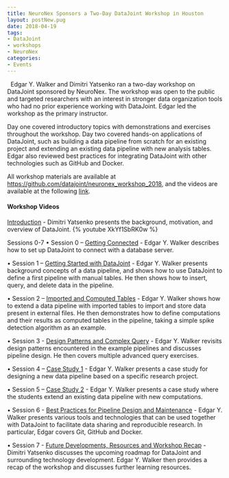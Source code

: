 ```yaml
---
title: NeuroNex Sponsors a Two-Day DataJoint Workshop in Houston
layout: postNew.pug
date: 2018-04-19 
tags:
- DataJoint
- workshops
- NeuroNex
categories: 
- Events
---
```

&nbsp;
Edgar Y. Walker and Dimitri Yatsenko ran a two-day workshop on DataJoint sponsored by NeuroNex. The workshop was open to the public and targeted researchers with an interest in stronger data organization tools who had no prior experience working with DataJoint. Edgar led the workshop as the primary instructor. 

Day one covered introductory topics with demonstrations and exercises throughout the workshop. Day two covered hands-on applications of DataJoint, such as building a data pipeline from scratch for an existing project and extending an existing data pipeline with new analysis tables. Edgar also reviewed best practices for integrating DataJoint with other technologies such as GitHub and Docker.

All workshop materials are available at https://github.com/datajoint/neuronex_workshop_2018, and the videos are available at the following [link](https://www.youtube.com/playlist?list=PLRr0NOw6KdgJfF2gH-nCdJSnSGU_unVrV).

<!-- more -->
#### Workshop Videos
[Introduction](https://www.youtube.com/watch?v=XkYf1SbRK0w) - Dimitri Yatsenko presents the background, motivation, and overview of DataJoint.
{% youtube XkYf1SbRK0w %}

Sessions 0-7 
• Session 0 – [Getting Connected](https://www.youtube.com/watch?v=QaGxJopGZg4) - Edgar Y. Walker describes how to set up DataJoint to connect with a database server.
<!-- {% youtube QaGxJopGZg4 %} -->
• Session 1 – [Getting Started with DataJoint](https://www.youtube.com/watch?v=NL8d4pdjMd0) - Edgar Y. Walker presents background concepts of a data pipeline, and shows how to use DataJoint to define a first pipeline with manual tables. He then shows how to insert, query, and delete data in the pipeline.
<!-- {% youtube NL8d4pdjMd0 %} -->
• Session 2 – [Imported and Computed Tables](https://www.youtube.com/watch?v=cBspbVHH14M) - Edgar Y. Walker shows how to extend a data pipeline with imported tables to import and store data present in external files. He then demonstrates how to define computations and their results as computed tables in the pipeline, taking a simple spike detection algorithm as an example.
<!-- {% youtube cBspbVHH14M %} -->
• Session 3 - [Design Patterns and Complex Query](https://www.youtube.com/watch?v=0MkDfjbgfEo) - Edgar Y. Walker revisits design patterns encountered in the example pipelines and discusses pipeline design. He then covers multiple advanced query exercises.
<!-- {% youtube 0MkDfjbgfEo %} -->
• Session 4 – [Case Study 1](https://www.youtube.com/watch?v=batpqziO8og) - Edgar Y. Walker presents a case study for designing a new data pipeline based on a specific research project.
<!-- {% youtube batpqziO8og %} -->
• Session 5 – [Case Study 2](https://www.youtube.com/watch?v=cSG9w1Boca8) - Edgar Y. Walker presents a case study where the students extend an existing data pipeline with new computations.
<!-- {% youtube cSG9w1Boca8 %} -->
• Session 6 - [Best Practices for Pipeline Design and Maintenance](https://www.youtube.com/watch?v=dE40CkUrwOg) - Edgar Y. Walker presents various tools and technologies that can be used together with DataJoint to facilitate data sharing and reproducible research. In particular, Edgar covers Git, GitHub and Docker.
<!-- {% youtube dE40CkUrwOg %} -->
• Session 7 - [Future Developments, Resources and Workshop Recap](https://www.youtube.com/watch?v=Z9NvAIXsNu4) - Dimitri Yatsenko discusses the upcoming roadmap for DataJoint and surrounding technology development. Edgar Y. Walker then provides a recap of the workshop and discusses further learning resources.
<!-- {% youtube Z9NvAIXsNu4 %} -->
